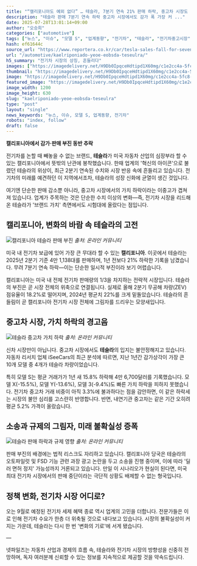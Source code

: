 ```yaml
---
title: "“캘리포니아도 예외 없다” … 테슬라, 7분기 연속 21% 판매 하락, 중고차 시장도 ‘가치 하락’"
description: "테슬라 판매 7분기 연속 하락 중고차 시장에서도 감가 폭 가장 커 ..."
date: 2025-07-28T13:01:14+09:00
author: "오승희"
categories: ["automotive"]
tags: ["뉴스", "이슈", "모델 S", "업계동향", "전기차", "테슬라", "전기차중고시장", "자동차감가상각"]
hash: ef61644c
source_url: "https://www.reportera.co.kr/car/tesla-sales-fall-for-seventh-quarter/"
url: "/automotive/kaelriponiado-yeoe-eobsda-teseulra/"
h5_summary: "전기차 시장의 상징, 흔들리다"
images: ["https://imagedelivery.net/H9Db0IpqceHdtipd1X60mg/c1e2cc4a-5fc8-47e5-14bf-969c810b4200/public", "https://imagedelivery.net/H9Db0IpqceHdtipd1X60mg/5b3709cd-0577-4872-eb6b-e1cc42fc5500/public", "https://imagedelivery.net/H9Db0IpqceHdtipd1X60mg/28dc8053-f735-4b31-715e-094e1ba28100/public", "https://imagedelivery.net/H9Db0IpqceHdtipd1X60mg/0f1cf024-19e5-4f5e-2cc5-c4fe7ac46400/public"]
thumbnail: "https://imagedelivery.net/H9Db0IpqceHdtipd1X60mg/c1e2cc4a-5fc8-47e5-14bf-969c810b4200/public"
image: "https://imagedelivery.net/H9Db0IpqceHdtipd1X60mg/c1e2cc4a-5fc8-47e5-14bf-969c810b4200/public"
featured_image: "https://imagedelivery.net/H9Db0IpqceHdtipd1X60mg/c1e2cc4a-5fc8-47e5-14bf-969c810b4200/public"
image_width: 1200
image_height: 630
slug: "kaelriponiado-yeoe-eobsda-teseulra"
type: "post"
layout: "single"
news_keywords: "뉴스, 이슈, 모델 S, 업계동향, 전기차"
robots: "index, follow"
draft: false
---
```


**캘리포니아에서 감가·판매 부진 동반 추락**

전기차를 논할 때 빼놓을 수 없는 브랜드, **테슬라**가 미국 자동차 산업의 심장부라 할 수 있는 캘리포니아에서 뜻밖의 난관에 봉착했습니다. 한때 업계의 '혁신의 아이콘'으로 불렸던 테슬라의 위상이, 최근 2분기 연속된 수치와 시장 반응 속에 흔들리고 있습니다. 전기차의 미래를 예견하던 이 지역에서조차, 테슬라의 성장 신화에 균열이 생긴 것입니다.

여기엔 단순한 판매 감소뿐 아니라, 중고차 시장에서의 가치 하락이라는 이중고가 겹쳐져 있습니다. 업계가 주목하는 것은 단순한 수치 이상의 변화—즉, 전기차 시장을 리드해온 테슬라가 '브랜드 가치' 측면에서도 시험대에 올랐다는 점입니다.

## 캘리포니아, 변화의 바람 속 테슬라의 고전

![캘리포니아 테슬라 판매 부진](https://imagedelivery.net/H9Db0IpqceHdtipd1X60mg/0f1cf024-19e5-4f5e-2cc5-c4fe7ac46400/public)
*출처: 온라인 커뮤니티*


미국 내 전기차 보급에 있어 가장 큰 무대라 할 수 있는 **캘리포니아**. 이곳에서 테슬라는 2025년 2분기 기준 4만 1,138대를 판매하며, 1년 전보다 21% 하락한 기록을 남겼습니다. 무려 7분기 연속 하락—이는 단순한 일시적 부진이라 보기 어렵습니다.

캘리포니아는 미국 내 전체 전기차 판매량의 1/3을 차지하는 전략적 시장입니다. 테슬라의 부진은 곧 시장 전체의 위축으로 연결됩니다. 실제로 올해 2분기 무공해 차량(ZEV) 점유율이 18.2%로 떨어지며, 2024년 평균치 22%를 크게 밑돌았습니다. 테슬라의 흔들림이 곧 캘리포니아 전기차 시장 전체에 그림자를 드리우는 모양새입니다.

## 중고차 시장, 가치 하락의 경고음

![테슬라 중고차 가치 하락](https://imagedelivery.net/H9Db0IpqceHdtipd1X60mg/28dc8053-f735-4b31-715e-094e1ba28100/public)
*출처: 온라인 커뮤니티*


신차 시장만이 아닙니다. 중고차 시장에서도 **테슬라**의 입지는 불안정해지고 있습니다. 자동차 리서치 업체 iSeeCars의 최근 분석에 따르면, 지난 1년간 감가상각이 가장 큰 10개 모델 중 4개가 테슬라 차량이었습니다.

특히 모델 S는 평균 거래가가 1년 새 15.8% 하락해 4만 6,700달러를 기록했습니다. 모델 X(-15.5%), 모델 Y(-13.6%), 모델 3(-9.4%)도 빠른 가치 하락을 피하지 못했습니다. 전기차 중고차 거래 비중이 아직 3.3%에 불과하다는 점을 감안하면, 이 같은 하락세는 시장의 불안 심리를 고스란히 반영합니다. 반면, 내연기관 중고차는 같은 기간 오히려 평균 5.2% 가격이 올랐습니다.

## 소송과 규제의 그림자, 미래 불확실성 증폭

![테슬라 판매 하락과 규제 영향](https://imagedelivery.net/H9Db0IpqceHdtipd1X60mg/5b3709cd-0577-4872-eb6b-e1cc42fc5500/public)
*출처: 온라인 커뮤니티*


판매 부진의 배경에는 법적 리스크도 자리하고 있습니다. 캘리포니아 당국은 테슬라의 오토파일럿 및 FSD 기능 관련 과장 광고 논란을 두고 소송을 진행 중이며, 이에 따라 '딜러 면허 정지' 가능성까지 거론되고 있습니다. 만일 이 시나리오가 현실이 된다면, 미국 최대 전기차 시장에서의 판매 중단이라는 극단적 상황도 배제할 수 없는 형국입니다.

## 정책 변화, 전기차 시장 어디로?

오는 9월로 예정된 전기차 세제 혜택 종료 역시 업계의 고민을 더합니다. 전문가들은 이로 인해 전기차 수요가 한층 더 위축될 것으로 내다보고 있습니다. 시장의 불확실성이 커지는 가운데, 테슬라는 다시 한 번 '변화의 기로'에 서게 됐습니다.

—

넷파일즈는 자동차 산업과 경제의 흐름 속, 테슬라와 전기차 시장의 방향성을 신중히 전망하며, 독자 여러분께 신뢰할 수 있는 정보를 지속적으로 제공할 것을 약속드립니다.
